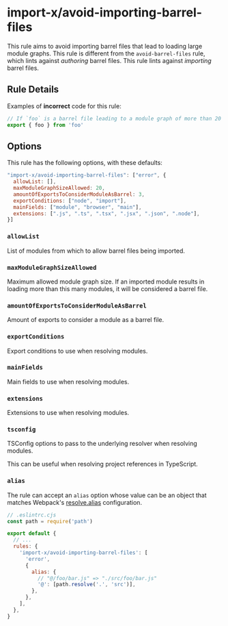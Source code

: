 # import-x/avoid-importing-barrel-files

This rule aims to avoid importing barrel files that lead to loading large module graphs. This rule is different from the `avoid-barrel-files` rule, which lints against _authoring_ barrel files. This rule lints against _importing_ barrel files.

## Rule Details

Examples of **incorrect** code for this rule:

```js
// If `foo` is a barrel file leading to a module graph of more than 20 modules
export { foo } from 'foo'
```

## Options

This rule has the following options, with these defaults:

```js
"import-x/avoid-importing-barrel-files": ["error", {
  allowList: [],
  maxModuleGraphSizeAllowed: 20,
  amountOfExportsToConsiderModuleAsBarrel: 3,
  exportConditions: ["node", "import"],
  mainFields: ["module", "browser", "main"],
  extensions: [".js", ".ts", ".tsx", ".jsx", ".json", ".node"],
}]
```

### `allowList`

List of modules from which to allow barrel files being imported.

### `maxModuleGraphSizeAllowed`

Maximum allowed module graph size. If an imported module results in loading more than this many modules, it will be considered a barrel file.

### `amountOfExportsToConsiderModuleAsBarrel`

Amount of exports to consider a module as a barrel file.

### `exportConditions`

Export conditions to use when resolving modules.

### `mainFields`

Main fields to use when resolving modules.

### `extensions`

Extensions to use when resolving modules.

### `tsconfig`

TSConfig options to pass to the underlying resolver when resolving modules.

This can be useful when resolving project references in TypeScript.

### `alias`

The rule can accept an `alias` option whose value can be an object that matches Webpack's [resolve.alias](https://webpack.js.org/configuration/resolve/) configuration.

```js
// .eslintrc.cjs
const path = require('path')

export default {
  // ...
  rules: {
    'import-x/avoid-importing-barrel-files': [
      'error',
      {
        alias: {
          // "@/foo/bar.js" => "./src/foo/bar.js"
          '@': [path.resolve('.', 'src')],
        },
      },
    ],
  },
}
```
